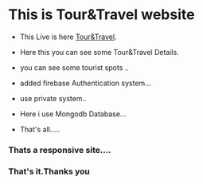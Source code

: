 # This is Tour&Travel website

* This Live is here [Tour&Travel](https://tour-travel-adc7f.web.app/).

* Here this you can see some Tour&Travel Details.

* you can see some tourist spots ..

* added firebase Authentication system...

* use private system..

* Here i use Mongodb Database...

* That's all.....

### Thats a responsive site....

### That's it.Thanks you